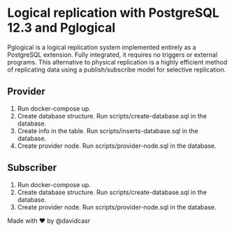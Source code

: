 # Logical replication with PostgreSQL 12.3 and Pglogical

Pglogical is a logical replication system implemented entirely as a PostgreSQL extension. Fully integrated, it requires no triggers or external programs. This alternative to physical replication is a highly efficient method of replicating data using a publish/subscribe model for selective replication.

## Provider

1. Run docker-compose up.
2. Create database structure. Run scripts/create-database.sql in the database.
3. Create info in the table. Run scripts/inserts-database.sql in the database.
4. Create provider node. Run scripts/provider-node.sql in the database.

## Subscriber

1. Run docker-compose up.
2. Create database structure. Run scripts/create-database.sql in the database.
3. Create provider node. Run scripts/provider-node.sql in the database.

Made with ❤️ by @davidcasr